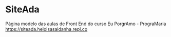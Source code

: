 # SiteAda
Página modelo das aulas de Front End do curso Eu PorgrAmo - PrograMaria
https://siteada.heloisasaldanha.repl.co
